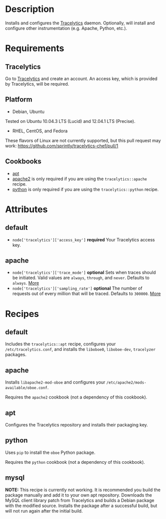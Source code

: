 Description
===========

Installs and configures the [Tracelytics](http://www.tracelytics.com/) daemon. Optionally, will install and configure other instrumentation (e.g. Apache, Python, etc.).

Requirements
============

Tracelytics
-----------

Go to [Tracelytics](http://www.tracelytics.com/) and create an account. An access key, which is provided by Tracelytics, will be required.

Platform
--------

* Debian, Ubuntu

Tested on Ubuntu 10.04.3 LTS (Lucid) and 12.04.1 LTS (Precise).

* RHEL, CentOS, and Fedora

These flavors of Linux are not currently supported, but this pull request may work: https://github.com/sprintly/tracelytics-chef/pull/1

Cookbooks
---------

* [apt](https://github.com/opscode-cookbooks/apt)
* [apache2](https://github.com/opscode-cookbooks/apache2) is only required if you are using the `tracelytics::apache` recipe.
* [python](https://github.com/opscode-cookbooks/python) is only required if you are using the `tracelytics::python` recipe.

Attributes
==========

default
-------

* `node['tracelytics']['access_key']` **required** Your Tracelytics access key.

apache
------

* `node['tracelytics']['trace_mode']` **optional** Sets when traces should be initiated. Valid values are `always`, `through`, and `never`. Defaults to `always`. [More](http://support.tracelytics.com/kb/configuration/configuring-apache)
* `node['tracelytics']['sampling_rate']` **optional** The number of requests out of every million that will be traced. Defaults to `300000`. [More](http://support.tracelytics.com/kb/configuration/configuring-apache)

Recipes
=======

default
-------

Includes the `tracelytics::apt` recipe, configures your `/etc/tracelytics.conf`, and installs the `liboboe0`, `liboboe-dev`, `tracelyzer` packages.

apache
------

Installs `libapache2-mod-oboe` and configures your `/etc/apache2/mods-available/oboe.conf`.

Requires the `apache2` cookbook (not a dependency of this cookbook).

apt
---

Configures the Tracelytics repository and installs their packaging key.

python
------

Uses `pip` to install the `oboe` Python package.

Requires the `python` cookbook (not a dependency of this cookbook).

mysql
-----

**NOTE:** This recipe is currently not working. It is recommended you build the package manually and add it to your own apt repository. Downloads the MySQL client library patch from Tracelytics and builds a Debian package with the modified source. Installs the package after a successful build, but will not run again after the initial build.
